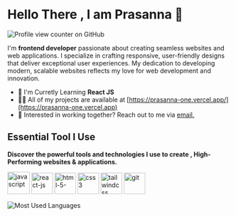 # Hello There , I am Prasanna 👋

<!-- <h3 align="center">Building Scalable Modern Webiste For Future</h3> -->

![Profile view counter on GitHub](https://komarev.com/ghpvc/?username=Prasanna2911)

<div class="github-introduction">

I'm **frontend developer** passionate about creating seamless websites and web applications. I specialize in crafting responsive, user-friendly designs that deliver exceptional user experiences. My dedication to developing modern, scalable websites reflects my love for web development and innovation.

</div>

- 🌱 I'm Curretly Learning <b>React JS</b>
- 👨‍💻 All of my projects are available at [https://prasanna-one.vercel.app/](https://prasanna-one.vercel.app)
- 💼 Interested in working together? Reach out to me via <a href="mailto:prasannabp2004@gmail.com">email.</a>

## Essential Tool I Use

**Discover the powerful tools and technologies I use to create , High-Performing websites & applications.**

<div class="skills-div">
  <img
              width="50"
              height="50"
              src="https://img.icons8.com/fluency/50/javascript.png"
              alt="javascript"
            />
            <img
              width="48"
              height="48"
              src="https://img.icons8.com/color/48/react-native.png"
              alt="react-js"
            />
         <img
              width="48"
              height="48"
              src="https://img.icons8.com/color/48/html-5--v1.png"
              alt="html-5-"
            />
             <img
              width="48"
              height="48"
              src="https://img.icons8.com/color/48/css3.png"
              alt="css3"
            />
             <img
              width="48"
              height="48"
              src="https://img.icons8.com/color/48/tailwindcss.png"
              alt="tailwindcss"
            />
             <img
              width="48"
              height="48"
              src="https://img.icons8.com/color/48/git.png"
              alt="git"
              className="z-10"
            />
</div>

<div class="badges-githubstats">
<p align="center">

![Most Used Languages](https://github-readme-stats.vercel.app/api/top-langs/?username=Prasanna2911&layout=compact&theme=dark)

</p>
</div>
